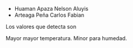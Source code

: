 - Huaman Apaza Nelson Aluyis
- Arteaga Peña Carlos Fabian

Los valores que detecta son

Mayor mayor temperatura.
Minor para humedad.
